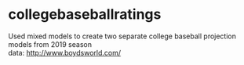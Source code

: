 # collegebaseballratings

Used mixed models to create two separate college baseball projection models from 2019 season \
data: http://www.boydsworld.com/
